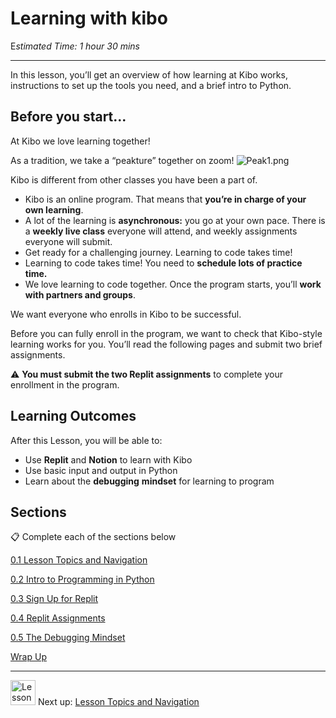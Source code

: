 # Learning with kibo

E*stimated Time: 1 hour 30 mins*

---

In this lesson, you’ll get an overview of how learning at Kibo works, instructions to set up the tools you need, and a brief intro to Python.

## Before you start...

At Kibo we love learning together!

As a tradition, we take a “peakture” together on zoom!
![Peak1.png](/future-proof-with-python/wrapping-up-final-steps-for-fpwp5/peak1.png)

Kibo is different from other classes you have been a part of.

- Kibo is an online program. That means that **you’re in charge of your own learning**.
- A lot of the learning is **asynchronous:** you go at your own pace. There is a **weekly live class** everyone will attend, and weekly assignments everyone will submit.
- Get ready for a challenging journey. Learning to code takes time!
- Learning to code takes time! You need to **schedule lots of practice time.**
- We love learning to code together. Once the program starts, you’ll **work with partners and groups**.

We want everyone who enrolls in Kibo to be successful.

Before you can fully enroll in the program, we want to check that Kibo-style learning works for you. You’ll read the following pages and submit two brief assignments.

<aside>

⚠️ **You must submit the two Replit assignments** to complete your enrollment in the program.

</aside>

## **Learning Outcomes**

After this Lesson, you will be able to:

- Use **Replit** and **Notion** to learn with Kibo
- Use basic input and output in Python
- Learn about the **debugging** **mindset** for learning to program

## Sections

<aside>

📋 Complete each of the sections below

</aside>

[ 0.1 Lesson Topics and Navigation](/future-proof-with-python/learning-with-kibo/lesson-topics-and-navigation.md)

[ 0.2 Intro to Programming in Python](/future-proof-with-python/learning-with-kibo/intro-to-programming-in-python.md)

[ 0.3 Sign Up for Replit](/future-proof-with-python/learning-with-kibo/sign-up-for-replit.md)

[ 0.4 Replit Assignments](/future-proof-with-python/learning-with-kibo/replit-assignments.md)

[0.5 The Debugging Mindset](/future-proof-with-python/learning-with-kibo/the-debugging-mindset.md)

[Wrap Up](/future-proof-with-python/learning-with-kibo/wrap-up.md)

---

<aside>

<img src="/future-proof-with-python/learning-with-kibo/man-in-hike.png" alt="Lesson%200%20Learning%20With%20Kibo%2032002756da8b4ed2a610df0347af2a08/man-in-hike.png" width="40px" /> Next up: [Lesson Topics and Navigation](/future-proof-with-python/learning-with-kibo/lesson-topics-and-navigation.md)

</aside>
